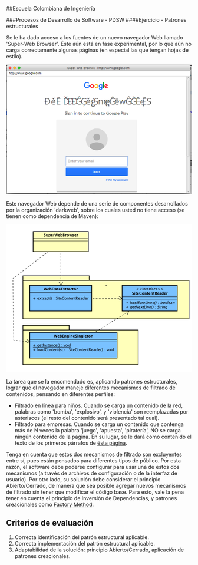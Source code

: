 ##Escuela Colombiana de Ingeniería

###Procesos de Desarrollo de Software - PDSW
####Ejercicio - Patrones estructurales


Se le ha dado acceso a los fuentes de un nuevo navegador Web llamado 'Super-Web Browser'. Éste aún está en fase experimental, por lo que aún no carga correctamente algunas páginas (en especial las que tengan hojas de estilo).

![](img/Screenshot.png)

Este navegador Web depende de una serie de componentes desarrollados por la organización 'darkweb', sobre los cuales usted no tiene acceso (se tienen como dependencia de Maven):

![](img/model.png)

La tarea que se la encomendado es, aplicando patrones estructurales, lograr que el navegador maneje diferentes mecanismos de filtrado de contenidos, pensando en diferentes perfiles:

* Filtrado en línea para niños. Cuando se carga un contenido de la red, palabras como 'bomba', 'explosivo', y 'violencia' son reemplazadas por asteriscos (el resto del contenido será presentado tal cual).
* Filtrado para empresas. Cuando se carga un contenido que contenga más de N veces la palabra 'juego', 'apuesta', 'piratería', NO se carga ningún contenido de la página. En su lugar, se le dará como contenido el texto de los primeros párrafos de [ésta página](http://personalylaboral.com/procrastinacion/).

Tenga en cuenta que estos dos mecanismos de filtrado son excluyentes entre sí, pues están pensados para diferentes tipos de público. Por esta razón, el software debe poderse configurar para usar una de estos dos mecanismos (a través de archivos de configuración o de la interfaz de usuario). Por otro lado, su solución debe considerar el principio Abierto/Cerrado, de manera que sea posible agregar nuevos mecanismos de filtrado sin tener que modificar el código base. Para esto, vale la pena tener en cuenta el principio de Inversión de Dependencias, y patrones creacionales como [Factory Method](https://sourcemaking.com/design_patterns/factory_method).

## Criterios de evaluación

1. Correcta identificación del patrón estructural aplicable.
2. Correcta implementación del patrón estructural aplicable.
3. Adaptabilidad de la solución: principio Abierto/Cerrado, aplicación de patrones creacionales.